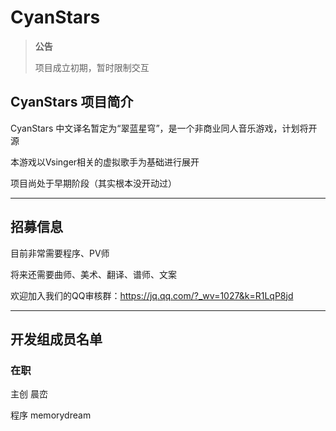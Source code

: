 # CyanStars

> **公告**
>
> 项目成立初期，暂时限制交互

## CyanStars 项目简介

CyanStars 中文译名暂定为“翠蓝星穹”，是一个非商业同人音乐游戏，计划将开源

本游戏以Vsinger相关的虚拟歌手为基础进行展开

项目尚处于早期阶段（其实根本没开动过）

---

## 招募信息

目前非常需要程序、PV师

将来还需要曲师、美术、翻译、谱师、文案

欢迎加入我们的QQ审核群：https://jq.qq.com/?_wv=1027&k=R1LqP8jd

---

## 开发组成员名单


### 在职

主创 晨峦

程序 memorydream
